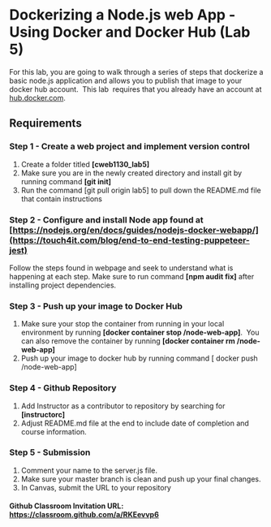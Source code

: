 #  Dockerizing a Node.js web App - Using Docker and Docker Hub (Lab 5)
For this lab, you are going to walk through a series of steps that dockerize a basic node.js application and allows you to publish that image to your docker hub account.  This lab  requires that you already have an account at [hub.docker.com](https://hub.docker.com).  


## Requirements

### Step 1 - Create a web project and implement version control
1.  Create a folder titled **[cweb1130_lab5]**
2.  Make sure you are in the newly created directory and install git by running command **[git init]**
3.  Run the command [git pull origin lab5] to pull down the README.md file that contain instructions



### Step 2 - Configure and install Node app found at [https://nodejs.org/en/docs/guides/nodejs-docker-webapp/](https://touch4it.com/blog/end-to-end-testing-puppeteer-jest)
Follow the steps found in webpage and seek to understand what is happening at each step.  Make sure to run command **[npm audit fix]** after installing project dependencies.

### Step 3 - Push up your image to Docker Hub
1.  Make sure your stop the container from running in your local environment by running **[docker container stop <your username>/node-web-app]**.  You can also remove the container by running **[docker container rm <your username>/node-web-app]**
2.  Push up your image to docker hub by running command [ docker push <your username>/node-web-app]

	
### Step 4 - Github Repository
1.  Add Instructor as a contributor to repository by searching for **[instructorc]**
2.  Adjust README.md file at the end to include date of completion and course information.

### Step 5 - Submission
1.  Comment your name to the server.js file.
2.  Make sure your master branch is clean and push up your final changes.
3.  In Canvas, submit the URL to your repository
	

#### Github Classroom Invitation URL: https://classroom.github.com/a/RKEevvp6
